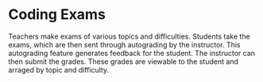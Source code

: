 # Coding Exams
Teachers make exams of various topics and difficulties. Students take the exams, which are then sent through autograding by the instructor. This autograding feature generates feedback for the student. The instructor can then submit the grades. These grades are viewable to the student and arraged by topic and difficulty.
